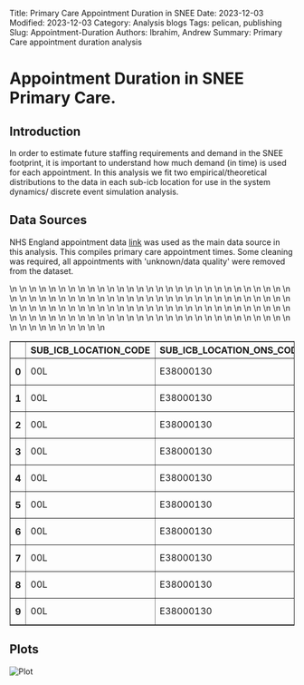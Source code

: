 Title: Primary Care Appointment Duration in SNEE
Date: 2023-12-03
Modified: 2023-12-03
Category: Analysis blogs
Tags: pelican, publishing
Slug: Appointment-Duration
Authors: Ibrahim, Andrew
Summary: Primary Care appointment duration analysis

# Appointment Duration in SNEE Primary Care.

## Introduction
In order to estimate future staffing requirements and demand in the SNEE footprint, it is important to understand how much demand (in time) is used for each appointment. In this analysis we fit two empirical/theoretical distributions to the data in each sub-icb location for use in the system dynamics/ discrete event simulation analysis. 



## Data Sources
NHS England appointment data [link](https://digital.nhs.uk/data-and-information/publications/statistical/appointments-in-general-practice/october-2023) was used as the main data source in this analysis. This compiles primary care appointment times. Some cleaning was required, all appointments with 'unknown/data quality' were removed from the dataset.

<table border="1" class="dataframe">\n  <thead>\n    <tr style="text-align: right;">\n      <th></th>\n      <th>SUB_ICB_LOCATION_CODE</th>\n      <th>SUB_ICB_LOCATION_ONS_CODE</th>\n      <th>SUB_ICB_LOCATION_NAME</th>\n      <th>ICB_ONS_CODE</th>\n      <th>REGION_ONS_CODE</th>\n      <th>Appointment_Date</th>\n      <th>ACTUAL_DURATION</th>\n      <th>COUNT_OF_APPOINTMENTS</th>\n    </tr>\n  </thead>\n  <tbody>\n    <tr>\n      <th>0</th>\n      <td>00L</td>\n      <td>E38000130</td>\n      <td>NHS North East and North Cumbria ICB - 00L</td>\n      <td>E54000050</td>\n      <td>E40000012</td>\n      <td>01DEC2021</td>\n      <td>1-5 Minutes</td>\n      <td>1539</td>\n    </tr>\n    <tr>\n      <th>1</th>\n      <td>00L</td>\n      <td>E38000130</td>\n      <td>NHS North East and North Cumbria ICB - 00L</td>\n      <td>E54000050</td>\n      <td>E40000012</td>\n      <td>01DEC2021</td>\n      <td>31-60 Minutes</td>\n      <td>364</td>\n    </tr>\n    <tr>\n      <th>2</th>\n      <td>00L</td>\n      <td>E38000130</td>\n      <td>NHS North East and North Cumbria ICB - 00L</td>\n      <td>E54000050</td>\n      <td>E40000012</td>\n      <td>01DEC2021</td>\n      <td>Unknown / Data Quality</td>\n      <td>1277</td>\n    </tr>\n    <tr>\n      <th>3</th>\n      <td>00L</td>\n      <td>E38000130</td>\n      <td>NHS North East and North Cumbria ICB - 00L</td>\n      <td>E54000050</td>\n      <td>E40000012</td>\n      <td>01DEC2021</td>\n      <td>16-20 Minutes</td>\n      <td>730</td>\n    </tr>\n    <tr>\n      <th>4</th>\n      <td>00L</td>\n      <td>E38000130</td>\n      <td>NHS North East and North Cumbria ICB - 00L</td>\n      <td>E54000050</td>\n      <td>E40000012</td>\n      <td>01DEC2021</td>\n      <td>11-15 Minutes</td>\n      <td>1073</td>\n    </tr>\n    <tr>\n      <th>5</th>\n      <td>00L</td>\n      <td>E38000130</td>\n      <td>NHS North East and North Cumbria ICB - 00L</td>\n      <td>E54000050</td>\n      <td>E40000012</td>\n      <td>01DEC2021</td>\n      <td>6-10 Minutes</td>\n      <td>1698</td>\n    </tr>\n    <tr>\n      <th>6</th>\n      <td>00L</td>\n      <td>E38000130</td>\n      <td>NHS North East and North Cumbria ICB - 00L</td>\n      <td>E54000050</td>\n      <td>E40000012</td>\n      <td>01DEC2021</td>\n      <td>21-30 Minutes</td>\n      <td>619</td>\n    </tr>\n    <tr>\n      <th>7</th>\n      <td>00L</td>\n      <td>E38000130</td>\n      <td>NHS North East and North Cumbria ICB - 00L</td>\n      <td>E54000050</td>\n      <td>E40000012</td>\n      <td>02DEC2021</td>\n      <td>6-10 Minutes</td>\n      <td>1578</td>\n    </tr>\n    <tr>\n      <th>8</th>\n      <td>00L</td>\n      <td>E38000130</td>\n      <td>NHS North East and North Cumbria ICB - 00L</td>\n      <td>E54000050</td>\n      <td>E40000012</td>\n      <td>02DEC2021</td>\n      <td>Unknown / Data Quality</td>\n      <td>1391</td>\n    </tr>\n    <tr>\n      <th>9</th>\n      <td>00L</td>\n      <td>E38000130</td>\n      <td>NHS North East and North Cumbria ICB - 00L</td>\n      <td>E54000050</td>\n      <td>E40000012</td>\n      <td>02DEC2021</td>\n      <td>21-30 Minutes</td>\n      <td>601</td>\n    </tr>\n  </tbody>\n</table>

## Plots
![Plot](../../outputs/plots/appointment_duration_2.png)
